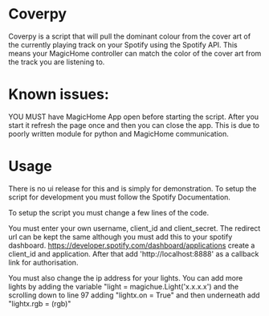 # Coverpy

Coverpy is a script that will pull the dominant colour from the cover art of the currently playing track on your Spotify using the Spotify API. This means your MagicHome controller can match the color of the cover art from the track you are listening to.

# Known issues:

YOU MUST have MagicHome App open before starting the script. After you start it refresh the page once and then you can close the app. This is due to poorly written module for python and MagicHome communication.

# Usage

There is no ui release for this and is simply for demonstration. To setup the script for development you must follow the Spotify Documentation.

To setup the script you must change a few lines of the code.

You must enter your own username, client_id and client_secret. The redirect url
can be kept the same although you must add this to your spotify dashboard. https://developer.spotify.com/dashboard/applications
create a client_id and application. After that add 'http://localhost:8888' as a callback link for authorisation.

You must also change the ip address for your lights. You can add more lights by adding the variable "light = magichue.Light('x.x.x.x')
and the scrolling down to line 97 adding "lightx.on = True" and then underneath add "lightx.rgb = (rgb)"
